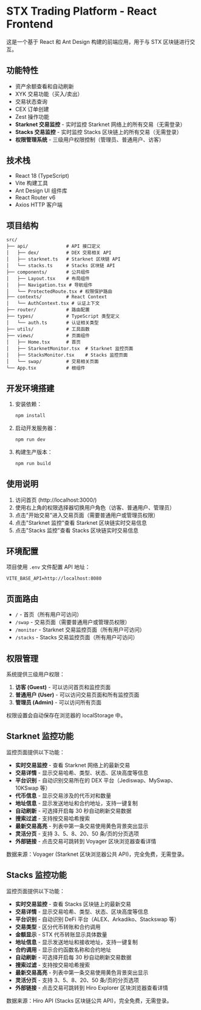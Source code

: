 # STX Trading Platform - React Frontend

这是一个基于 React 和 Ant Design 构建的前端应用，用于与 STX 区块链进行交互。

## 功能特性

- 资产余额查看和自动刷新
- XYK 交易功能（买入/卖出）
- 交易状态查询
- CEX 订单创建
- Zest 操作功能
- **Starknet 交易监控** - 实时监控 Starknet 网络上的所有交易（无需登录）
- **Stacks 交易监控** - 实时监控 Stacks 区块链上的所有交易（无需登录）
- **权限管理系统** - 三级用户权限控制（管理员、普通用户、访客）

## 技术栈

- React 18 (TypeScript)
- Vite 构建工具
- Ant Design UI 组件库
- React Router v6
- Axios HTTP 客户端

## 项目结构

```
src/
├── api/              # API 接口定义
│   ├── dex/          # DEX 交易相关 API
│   ├── starknet.ts   # Starknet 区块链 API
│   └── stacks.ts     # Stacks 区块链 API
├── components/       # 公共组件
│   ├── Layout.tsx    # 布局组件
│   ├── Navigation.tsx # 导航组件
│   └── ProtectedRoute.tsx # 权限保护路由
├── contexts/         # React Context
│   └── AuthContext.tsx # 认证上下文
├── router/           # 路由配置
├── types/            # TypeScript 类型定义
│   └── auth.ts       # 认证相关类型
├── utils/            # 工具函数
├── views/            # 页面组件
│   ├── Home.tsx      # 首页
│   ├── StarknetMonitor.tsx  # Starknet 监控页面
│   ├── StacksMonitor.tsx    # Stacks 监控页面
│   └── swap/         # 交易相关页面
└── App.tsx           # 根组件
```

## 开发环境搭建

1. 安装依赖：
   ```bash
   npm install
   ```

2. 启动开发服务器：
   ```bash
   npm run dev
   ```

3. 构建生产版本：
   ```bash
   npm run build
   ```

## 使用说明

1. 访问首页 (http://localhost:3000/)
2. 使用右上角的权限选择器切换用户角色（访客、普通用户、管理员）
3. 点击"开始交易"进入交易页面（需要普通用户或管理员权限）
4. 点击"Starknet 监控"查看 Starknet 区块链实时交易信息
5. 点击"Stacks 监控"查看 Stacks 区块链实时交易信息

## 环境配置

项目使用 `.env` 文件配置 API 地址：
```
VITE_BASE_API=http://localhost:8080
```

## 页面路由

- `/` - 首页（所有用户可访问）
- `/swap` - 交易页面（需要普通用户或管理员权限）
- `/monitor` - Starknet 交易监控页面（所有用户可访问）
- `/stacks` - Stacks 交易监控页面（所有用户可访问）

## 权限管理

系统提供三级用户权限：

1. **访客 (Guest)** - 可以访问首页和监控页面
2. **普通用户 (User)** - 可以访问交易页面和所有监控页面
3. **管理员 (Admin)** - 可以访问所有页面

权限设置会自动保存在浏览器的 localStorage 中。

## Starknet 监控功能

监控页面提供以下功能：
- **实时交易监控** - 查看 Starknet 网络上的最新交易
- **交易详情** - 显示交易哈希、类型、状态、区块高度等信息
- **平台识别** - 自动识别交易所在的 DEX 平台（Jediswap、MySwap、10KSwap 等）
- **代币信息** - 显示交易涉及的代币对和数量
- **地址信息** - 显示发送地址和合约地址，支持一键复制
- **自动刷新** - 可选择开启每 30 秒自动刷新交易数据
- **搜索过滤** - 支持按交易哈希搜索
- **最新交易高亮** - 列表中第一条交易使用黄色背景突出显示
- **灵活分页** - 支持 3、5、8、20、50 条/页的分页选项
- **外部链接** - 点击交易可跳转到 Voyager 区块浏览器查看详情

数据来源：Voyager (Starknet 区块浏览器公共 API)，完全免费，无需登录。

## Stacks 监控功能

监控页面提供以下功能：
- **实时交易监控** - 查看 Stacks 区块链上的最新交易
- **交易详情** - 显示交易哈希、类型、状态、区块高度等信息
- **平台识别** - 自动识别 DeFi 平台（ALEX、Arkadiko、Stackswap 等）
- **交易类型** - 区分代币转账和合约调用
- **金额显示** - STX 代币转账显示具体数量
- **地址信息** - 显示发送地址和接收地址，支持一键复制
- **合约调用** - 显示合约函数名称和合约地址
- **自动刷新** - 可选择开启每 30 秒自动刷新交易数据
- **搜索过滤** - 支持按交易哈希搜索
- **最新交易高亮** - 列表中第一条交易使用黄色背景突出显示
- **灵活分页** - 支持 3、5、8、20、50 条/页的分页选项
- **外部链接** - 点击交易可跳转到 Hiro Explorer 区块浏览器查看详情

数据来源：Hiro API (Stacks 区块链公共 API)，完全免费，无需登录。